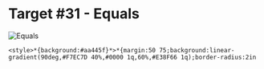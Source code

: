 # Target #31 - Equals

![Equals](https://cssbattle.dev/targets/31.png)

```
<style>*{background:#aa445f}*>*{margin:50 75;background:linear-gradient(90deg,#F7EC7D 40%,#0000 1q,60%,#E38F66 1q);border-radius:2in
```
